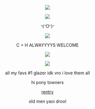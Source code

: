 <p align="center">
  <img src="https://github.com/user-attachments/assets/ac489064-b0c8-400d-b93b-b0325271ff10"/>
</p>

<p align="center">
  <img src="https://github.com/user-attachments/assets/2ecd22af-6a00-48e0-bab3-a4ae7d65a04f"/>
</p>



<p align="center">◝(ᵔᗜᵔ)◜ 

<div align="center">

![](https://komarev.com/ghpvc/?username=absolutelynormalindividual&color=grey) 

</div>

<p align="center"> C + H ALWAYYYYS WELCOME


<p align="center">
  <img src="https://github.com/user-attachments/assets/675889bd-70b3-4188-b93e-9914fa973903"/>
</p>

















<p align="center">
  <img src="https://github.com/user-attachments/assets/26736d53-cafb-4bde-9493-29721c30a275"/>
</p>    
                                
<p align="center"> all my favs #1 glazer idk vro  i love them all 





<p align="center">   hi pony towners



<p align="center">
<a href="https://rentry.co/deXXXpio" rel="nofollow"> rentry  </a>  

<p align="center">
old men yaoi drool
